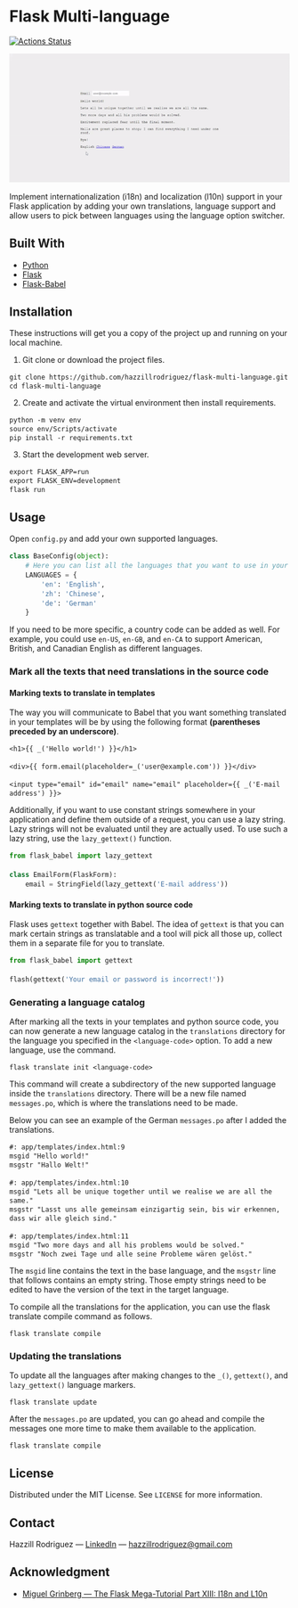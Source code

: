# Flask Multi-language

[![Actions Status](https://github.com/hazzillrodriguez/flask-multi-language/workflows/Run%20Tests/badge.svg)](https://github.com/hazzillrodriguez/flask-multi-language/actions)

![Flask Multi-language](demo/demo.gif)

Implement internationalization (i18n) and localization (l10n) support in your Flask application by adding your own translations, language support and allow users to pick between languages using the language option switcher.

## Built With

* [Python](https://www.python.org)
* [Flask](https://flask.palletsprojects.com/en/2.0.x/)
* [Flask-Babel](https://flask-babel.tkte.ch/)

## Installation

These instructions will get you a copy of the project up and running on your local machine.

1. Git clone or download the project files.
```
git clone https://github.com/hazzillrodriguez/flask-multi-language.git
cd flask-multi-language
```

2. Create and activate the virtual environment then install requirements.
```
python -m venv env
source env/Scripts/activate
pip install -r requirements.txt
```

3. Start the development web server.
```
export FLASK_APP=run
export FLASK_ENV=development
flask run
```

## Usage

Open `config.py` and add your own supported languages.
```python
class BaseConfig(object):
    # Here you can list all the languages ​​that you want to use in your application
    LANGUAGES = {
        'en': 'English',
        'zh': 'Chinese',
        'de': 'German'
    }
```
If you need to be more specific, a country code can be added as well. For example, you could use `en-US`, `en-GB`, and `en-CA` to support American, British, and Canadian English as different languages.

### Mark all the texts that need translations in the source code

#### Marking texts to translate in templates

The way you will communicate to Babel that you want something translated in your templates will be by using the following format **(parentheses preceded by an underscore)**.
```
<h1>{{ _('Hello world!') }}</h1>

<div>{{ form.email(placeholder=_('user@example.com')) }}</div>

<input type="email" id="email" name="email" placeholder={{ _('E-mail address') }}>
```

Additionally, if you want to use constant strings somewhere in your application and define them outside of a request, you can use a lazy string. Lazy strings will not be evaluated until they are actually used. To use such a lazy string, use the `lazy_gettext()` function.
```python
from flask_babel import lazy_gettext

class EmailForm(FlaskForm):
	email = StringField(lazy_gettext('E-mail address'))
```

#### Marking texts to translate in python source code

Flask uses `gettext` together with Babel. The idea of `gettext` is that you can mark certain strings as translatable and a tool will pick all those up, collect them in a separate file for you to translate.
```python
from flask_babel import gettext

flash(gettext('Your email or password is incorrect!'))
```

### Generating a language catalog

After marking all the texts in your templates and python source code, you can now generate a new language catalog in the `translations` directory for the language you specified in the `<language-code>` option. To add a new language, use the command.
```
flask translate init <language-code>
```
This command will create a subdirectory of the new supported language inside the `translations` directory. There will be a new file named `messages.po`, which is where the translations need to be made.

Below you can see an example of the German `messages.po` after I added the translations.
```
#: app/templates/index.html:9
msgid "Hello world!"
msgstr "Hallo Welt!"

#: app/templates/index.html:10
msgid "Lets all be unique together until we realise we are all the same."
msgstr "Lasst uns alle gemeinsam einzigartig sein, bis wir erkennen, dass wir alle gleich sind."

#: app/templates/index.html:11
msgid "Two more days and all his problems would be solved."
msgstr "Noch zwei Tage und alle seine Probleme wären gelöst."
```
The `msgid` line contains the text in the base language, and the `msgstr` line that follows contains an empty string. Those empty strings need to be edited to have the version of the text in the target language.

To compile all the translations for the application, you can use the flask translate compile command as follows.
```
flask translate compile
```

### Updating the translations

To update all the languages after making changes to the `_()`, `gettext()`, and `lazy_gettext()` language markers.
```
flask translate update
```

After the `messages.po` are updated, you can go ahead and compile the messages one more time to make them available to the application.
```
flask translate compile
```

## License

Distributed under the MIT License. See `LICENSE` for more information.

## Contact

Hazzill Rodriguez — [LinkedIn](https://www.linkedin.com/in/hazzillrodriguez/) — hazzillrodriguez@gmail.com

## Acknowledgment

* [Miguel Grinberg — The Flask Mega-Tutorial Part XIII: I18n and L10n](https://blog.miguelgrinberg.com/post/the-flask-mega-tutorial-part-xiii-i18n-and-l10n)